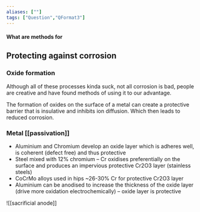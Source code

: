 ```yaml
---
aliases: [""]
tags: ["Question","QFormat3"]
---
```


#### What are methods for
## Protecting against corrosion
### Oxide formation
Although all of these processes kinda suck, not all corrosion is bad, people are creative and have found methods of using it to our advantage.

The formation of oxides on the surface of a metal can create a protective barrier that is insulative and inhibits ion diffusion. Which then leads to reduced corrosion.

### Metal [[passivation]]
- Aluminium and Chromium develop an oxide layer which is adheres well, is coherent (defect free) and thus protective
- Steel mixed with 12% chromium – Cr oxidises preferentially on the surface and produces an impervious protective Cr2O3 layer (stainless steels)
- CoCrMo alloys used in hips ~26-30% Cr for protective Cr2O3 layer
- Aluminium can be anodised to increase the thickness of the oxide layer (drive more oxidation electrochemically) – oxide layer is protective

![[sacrificial anode]]
